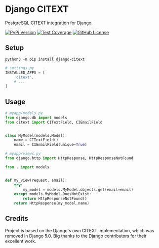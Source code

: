 # Django CITEXT

PostgreSQL CITEXT integration for Django.

[![PyPi Version](https://img.shields.io/pypi/v/citext.svg)](https://pypi.python.org/pypi/citext/)
[![Test Coverage](https://codecov.io/gh/voiio/citext/branch/main/graph/badge.svg)](https://codecov.io/gh/voiio/citext)
[![GitHub License](https://img.shields.io/github/license/voiio/citext)](https://raw.githubusercontent.com/voiio/citext/master/LICENSE)

## Setup

```ShellSession
python3 -m pip install django-citext
```

```python
# settings.py
INSTALLED_APPS = [
    'citext',
    # ...
]
```

## Usage

```python
# myapp/models.py
from django.db import models
from citext import CITextField, CIEmailField


class MyModel(models.Model):
    name = CITextField()
    email = CIEmailField(unique=True)
```

```python
# myapp/views.py
from django.http import HttpResponse, HttpResponseNotFound

from . import models


def my_view(request, email):
    try:
        my_model = models.MyModel.objects.get(email=email)
    except models.MyModel.DoesNotExist:
        return HttpResponseNotFound()
    return HttpResponse(my_model.name)
```

## Credits

Project is based on the Django's own CITEXT implementation,
which was removed in Django 5.0. Big thanks to the Django contributors
for their excellent work.
